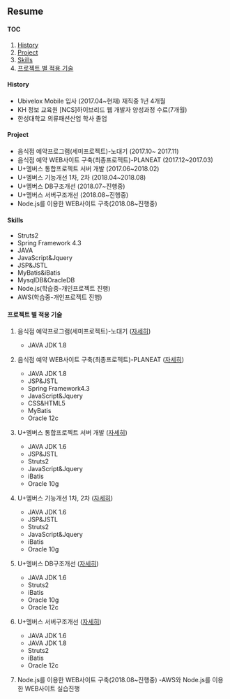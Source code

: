 
## Resume
#### TOC
1. [History](#history)
2. [Project](#project)
3. [Skills](#skills)
4. [프로젝트 별 적용 기술](#프로젝트-별-적용-기술)



#### History
- Ubivelox Mobile 입사 (2017.04~현재) 재직중 1년 4개월
- KH 정보 교육원 [NCS]하이브리드 웹 개발자 양성과정 수료(7개월)
- 한성대학교 의류패션산업 학사 졸업

#### Project
- 음식점 예약프로그램(세미프로젝트)-노대기 (2017.10~ 2017.11)
- 음식점 예약 WEB사이트 구축(최종프로젝트)-PLANEAT (2017.12~2017.03)
- U+멤버스 통합프로젝트 서버 개발 (2017.06~2018.02)
- U+멤버스 기능개선 1차, 2차 (2018.04~2018.08)
- U+멤버스 DB구조개선 (2018.07~진행중)
- U+멤버스 서버구조개선 (2018.08~진행중) 
- Node.js를 이용한 WEB사이트 구축(2018.08~진행중)


#### Skills
- Struts2
- Spring Framework 4.3
- JAVA
- JavaScript&Jquery
- JSP&JSTL
- MyBatis&iBatis
- MysqlDB&OracleDB
- Node.js(학습중-개인프로젝트 진행)
- AWS(학습중-개인프로젝트 진행)



#### 프로젝트 별 적용 기술
1. 음식점 예약프로그램(세미프로젝트)-노대기 ([자세히](projects/201710-201711_음식예약프로그램.md))
    - JAVA JDK 1.8
   
	
2. 음식점 예약 WEB사이트 구축(최종프로젝트)-PLANEAT ([자세히](projects/201712_201703_PLANEAT_서버.md))
    - JAVA JDK 1.8
	- JSP&JSTL
	- Spring Framework4.3
	- JavaScript&Jquery
	- CSS&HTML5
	- MyBatis
	- Oracle 12c
	
3. U+멤버스 통합프로젝트 서버 개발 ([자세히](projects/201706_201802_멤버스_서버_통합.md))
	- JAVA JDK 1.6
	- JSP&JSTL
	- Struts2
	- JavaScript&Jquery
    - iBatis
	- Oracle 10g
	
4. U+멤버스 기능개선 1차, 2차 ([자세히](projects/201804_201808_멤버스_기능개선_서버.md))
	- JAVA JDK 1.6
	- JSP&JSTL
	- Struts2
	- JavaScript&Jquery
    - iBatis
	- Oracle 10g

5. U+멤버스 DB구조개선 ([자세히](projects/201807_멤버스_DB구조개선.md))
	- JAVA JDK 1.6
	- Struts2
    - iBatis
	- Oracle 10g
	- Oracle 12c

6. U+멤버스 서버구조개선 ([자세히](projects/201808_멤버스_서버구조개선.md))
	- JAVA JDK 1.6
	- JAVA JDK 1.8
	- Struts2
    - iBatis
	- Oracle 12c

7.  Node.js를 이용한 WEB사이트 구축(2018.08~진행중)
	-AWS와 Node.js를 이용한 WEB사이트 실습진행
